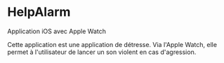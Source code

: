 # HelpAlarm

Application iOS avec Apple Watch

Cette application est une application de détresse. Via l'Apple Watch, elle permet à l'utilisateur de lancer un son violent en cas d'agression.